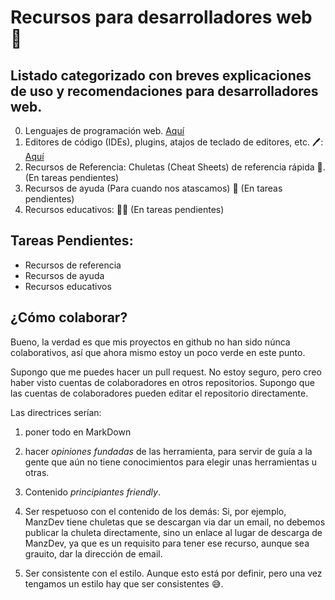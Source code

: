 # Recursos para desarrolladores web 🚀

## Listado categorizado con breves explicaciones de uso y recomendaciones para desarrolladores web.

0. Lenguajes de programación web. [Aquí](./lenguajes-de-programacion/lenguajes-de-programacion.md)
1. Editores de código (IDEs), plugins, atajos de teclado de editores, etc. 🖊️: [Aquí](./editores-de-codigo/editores-de-codigo.md)
2. Recursos de Referencia: Chuletas (Cheat Sheets) de referencia rápida 📓. (En tareas pendientes)
3. Recursos de ayuda (Para cuando nos atascamos) 🛟 (En tareas pendientes)
4. Recursos educativos: 🧑‍🏫 (En tareas pendientes)

## Tareas Pendientes:

- Recursos de referencia
- Recursos de ayuda
- Recursos educativos

## ¿Cómo colaborar?

Bueno, la verdad es que mis proyectos en github no han sido núnca colaborativos, así que ahora mismo estoy un poco verde en este punto.

Supongo que me puedes hacer un pull request. No estoy seguro, pero creo haber visto cuentas de colaboradores en otros repositorios. Supongo que las cuentas de colaboradores pueden editar el repositorio directamente.

Las directrices serían:

1. poner todo en MarkDown

2. hacer _opiniones fundadas_ de las herramienta, para servir de guía a la gente que aún no tiene conocimientos para elegir unas herramientas u otras.

3. Contenido _principiantes friendly_.

4. Ser respetuoso con el contenido de los demás: Si, por ejemplo, ManzDev tiene chuletas que se descargan via dar un email, no debemos publicar la chuleta directamente, sino un enlace al lugar de descarga de ManzDev, ya que es un requisito para tener ese recurso, aunque sea grauito, dar la dirección de email.

5. Ser consistente con el estilo. Aunque esto está por definir, pero una vez tengamos un estilo hay que ser consistentes 😅.
